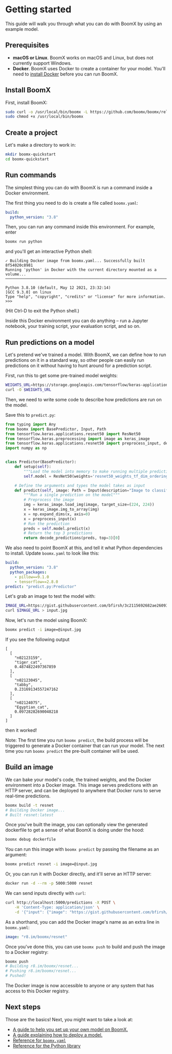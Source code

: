 # Getting started

This guide will walk you through what you can do with BoomX by using an example model.

## Prerequisites

- **macOS or Linux**. BoomX works on macOS and Linux, but does not currently support Windows.
- **Docker**. BoomX uses Docker to create a container for your model. You'll need to [install Docker](https://docs.docker.com/get-docker/) before you can run BoomX.

## Install BoomX

First, install BoomX:

```bash
sudo curl -o /usr/local/bin/boomx -L https://github.com/boomx/boomx/releases/latest/download/cog_`uname -s`_`uname -m`
sudo chmod +x /usr/local/bin/boomx

```

## Create a project

Let's make a directory to work in:

```bash
mkdir boomx-quickstart
cd boomx-quickstart

```
## Run commands

The simplest thing you can do with BoomX is run a command inside a Docker environment.

The first thing you need to do is create a file called `boomx.yaml`:

```yaml
build:
  python_version: "3.8"
```

Then, you can run any command inside this environment. For example, enter
```bash
boomx run python

```
and you'll get an interactive Python shell:
```none
✓ Building Docker image from boomx.yaml... Successfully built 8f54020c8981
Running 'python' in Docker with the current directory mounted as a volume...
───────────────────────────────────────────────────────────────────────────────────────────────────────────────────────────

Python 3.8.10 (default, May 12 2021, 23:32:14)
[GCC 9.3.0] on linux
Type "help", "copyright", "credits" or "license" for more information.
>>>
```
(Hit Ctrl-D to exit the Python shell.)

Inside this Docker environment you can do anything – run a Jupyter notebook, your training script, your evaluation script, and so on.

## Run predictions on a model

Let's pretend we've trained a model. With BoomX, we can define how to run predictions on it in a standard way, so other people can easily run predictions on it without having to hunt around for a prediction script.

First, run this to get some pre-trained model weights:

```bash
WEIGHTS_URL=https://storage.googleapis.com/tensorflow/keras-applications/resnet/resnet50_weights_tf_dim_ordering_tf_kernels.h5
curl -O $WEIGHTS_URL

```

Then, we need to write some code to describe how predictions are run on the model.

Save this to `predict.py`:
```python
from typing import Any
from boomx import BasePredictor, Input, Path
from tensorflow.keras.applications.resnet50 import ResNet50
from tensorflow.keras.preprocessing import image as keras_image
from tensorflow.keras.applications.resnet50 import preprocess_input, decode_predictions
import numpy as np


class Predictor(BasePredictor):
    def setup(self):
        """Load the model into memory to make running multiple predictions efficient"""
        self.model = ResNet50(weights='resnet50_weights_tf_dim_ordering_tf_kernels.h5')

    # Define the arguments and types the model takes as input
    def predict(self, image: Path = Input(description="Image to classify")) -> Any:
        """Run a single prediction on the model"""
        # Preprocess the image
        img = keras_image.load_img(image, target_size=(224, 224))
        x = keras_image.img_to_array(img)
        x = np.expand_dims(x, axis=0)
        x = preprocess_input(x)
        # Run the prediction
        preds = self.model.predict(x)
        # Return the top 3 predictions
        return decode_predictions(preds, top=3)[0]
```

We also need to point BoomX at this, and tell it what Python dependencies to install. Update `boomx.yaml` to look like this:

```yaml
build:
  python_version: "3.8"
  python_packages:
    - pillow==9.1.0
    - tensorflow==2.8.0
predict: "predict.py:Predictor"
```

Let's grab an image to test the model with:

```bash
IMAGE_URL=https://gist.githubusercontent.com/bfirsh/3c2115692682ae260932a67d93fd94a8/raw/56b19f53f7643bb6c0b822c410c366c3a6244de2/mystery.jpg
curl $IMAGE_URL > input.jpg

```
Now, let's run the model using BoomX:

```bash
boomx predict -i image=@input.jpg

```
If you see the following output
```
[
  [
    "n02123159",
    "tiger_cat",
    0.4874822497367859
  ],
  [
    "n02123045",
    "tabby",
    0.23169134557247162
  ],
  [
    "n02124075",
    "Egyptian_cat",
    0.09728282690048218
  ]
]
```
then it worked!

Note: The first time you run `boomx predict`, the build process will be triggered to generate a Docker container that can run your model. The next time you run `boomx predict` the pre-built container will be used.

## Build an image

We can bake your model's code, the trained weights, and the Docker environment into a Docker image. This image serves predictions with an HTTP server, and can be deployed to anywhere that Docker runs to serve real-time predictions.

```bash
boomx build -t resnet
# Building Docker image...
# Built resnet:latest

```

Once you've built the image, you can optionally view the generated dockerfile to get a sense of what BoomX is doing under the hood:

```bash
boomx debug dockerfile
```

You can run this image with `boomx predict` by passing the filename as an argument:

```bash
boomx predict resnet -i image=@input.jpg

```

Or, you can run it with Docker directly, and it'll serve an HTTP server:

```bash
docker run -d --rm -p 5000:5000 resnet

```

We can send inputs directly with `curl`:
```bash
curl http://localhost:5000/predictions -X POST \
    -H 'Content-Type: application/json' \
    -d '{"input": {"image": "https://gist.githubusercontent.com/bfirsh/3c2115692682ae260932a67d93fd94a8/raw/56b19f53f7643bb6c0b822c410c366c3a6244de2/mystery.jpg"}}'

```

As a shorthand, you can add the Docker image's name as an extra line in `boomx.yaml`:

```yaml
image: "r8.im/boomx/resnet"
```

Once you've done this, you can use `boomx push` to build and push the image to a Docker registry:

```bash
boomx push
# Building r8.im/boomx/resnet...
# Pushing r8.im/boomx/resnet...
# Pushed!

```

The Docker image is now accessible to anyone or any system that has access to this Docker registry.

## Next steps

Those are the basics! Next, you might want to take a look at:

- [A guide to help you set up your own model on BoomX.](getting-started-own-model.md)
- [A guide explaining how to deploy a model.](deploy.md)
- [Reference for `boomx.yaml`](yaml.md)
- [Reference for the Python library](python.md)
